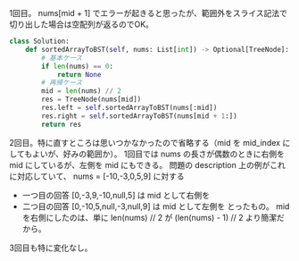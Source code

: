 1回目。
nums[mid + 1] でエラーが起きると思ったが、範囲外をスライス記法で切り出した場合は空配列が返るのでOK。

```py
class Solution:
    def sortedArrayToBST(self, nums: List[int]) -> Optional[TreeNode]:
        # 基本ケース
        if len(nums) == 0:
            return None
        # 再帰ケース
        mid = len(nums) // 2
        res = TreeNode(nums[mid])
        res.left = self.sortedArrayToBST(nums[:mid])
        res.right = self.sortedArrayToBST(nums[mid + 1:])
        return res
```

2回目。特に直すところは思いつかなかったので省略する（mid を mid_index にしてもよいが、好みの範囲か）。
1回目では nums の長さが偶数のときに右側を mid にしているが、左側を mid にもできる。
問題の description 上の例がこれに対応していて、 nums = [-10,-3,0,5,9] に対する
- 一つ目の回答 [0,-3,9,-10,null,5] は mid として右側を
- 二つ目の回答 [0,-10,5,null,-3,null,9] は mid として左側を
とったもの。
mid を右側にしたのは、単に len(nums) // 2 が (len(nums)  - 1) // 2 より簡潔だから。

3回目も特に変化なし。
